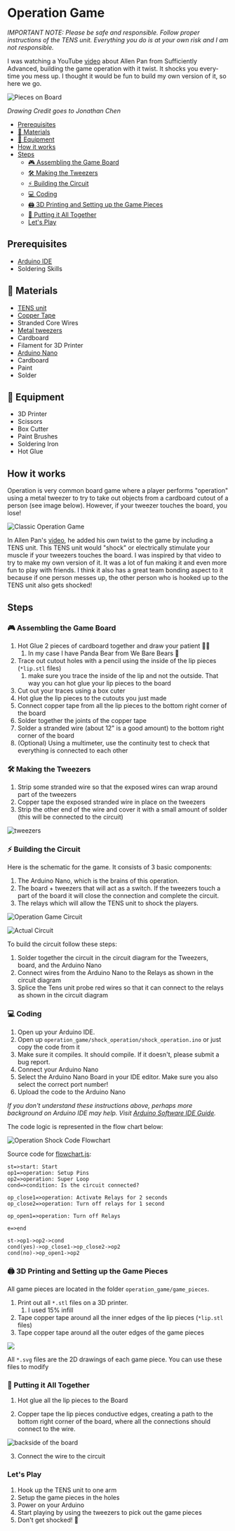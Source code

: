 # Operation Game
*IMPORTANT NOTE: Please be safe and responsible. Follow proper instructions of the TENS unit. Everything you do is at your own risk and I am not responsible.*

I was watching a YouTube [video](https://www.youtube.com/watch?v=Kml6bc-URu4) about Allen Pan from Sufficiently Advanced, building the game operation with it twist. It shocks you every-time you mess up. I thought it would be fun to build my own version of it, so here we go.

![Pieces on Board](assets/20210813_220608.jpg)

*Drawing Credit goes to Jonathan Chen*

* [Prerequisites](#prerequisites)
* [🧻 Materials](#-materials)
* [🔬 Equipment](#-equipment)
* [How it works](#how-it-works)
* [Steps](#steps)
    + [🎮 Assembling the Game Board](#-assembling-the-game-board)
    + [🛠 Making the Tweezers](#-making-the-tweezers)
    + [⚡ Building the Circuit](#-building-the-circuit)
    + [💻 Coding](#-coding)
    + [🖨 3D Printing and Setting up the Game Pieces](#---3d-printing-and-setting-up-the-game-pieces)
    + [🔨 Putting it All Together](#---putting-it-all-together)
    + [Let's Play](#let-s-play)

## Prerequisites
- [Arduino IDE](https://www.arduino.cc/)
- Soldering Skills

## 🧻 Materials
- [TENS unit](https://www.amazon.com/gp/product/B00NCRE4GO/ref=ppx_yo_dt_b_search_asin_title?ie=UTF8&psc=1)
- [Copper Tape](https://www.amazon.com/gp/product/B0741ZRP4W/ref=ppx_yo_dt_b_search_asin_title?ie=UTF8&psc=1)
- Stranded Core Wires
- [Metal tweezers](https://www.amazon.com/gp/product/B081GX7NPT/ref=ox_sc_saved_title_2?smid=A2OK7U9CYR0DGE&psc=1)
- Cardboard
- Filament for 3D Printer
- [Arduino Nano](https://www.amazon.com/ELEGOO-Arduino-ATmega328P-Without-Compatible/dp/B0713XK923?ref_=ast_sto_dp&th=1&psc=1)
- Cardboard
- Paint
- Solder

## 🔬 Equipment
- 3D Printer
- Scissors
- Box Cutter
- Paint Brushes
- Soldering Iron
- Hot Glue

## How it works

Operation is very common board game where a player performs "operation" using a metal tweezer to try to take out objects from a cardboard cutout of a person (see image below). However, if your tweezer touches the board, you lose!

![Classic Operation Game](assets/classic_operation_game.jpeg)

In Allen Pan's [video](https://www.youtube.com/watch?v=Kml6bc-URu4), he added his own twist to the game by including a TENS unit. This TENS unit would "shock" or electrically stimulate your muscle if your tweezers touches the board. I was inspired by that video to try to make my own version of it. It was a lot of fun making it and even more fun to play with friends. I think it also has a great team bonding aspect to it because if one person messes up, the other person who is hooked up to the TENS unit also gets shocked!

## Steps

### 🎮 Assembling the Game Board

1. Hot Glue 2 pieces of cardboard together and draw your patient 👨‍⚕️
    1. In my case I have Panda Bear from We Bare Bears 🐼
2. Trace out cutout holes with a pencil using the inside of the lip pieces (`*lip.stl` files)
    1. make sure you trace the inside of the lip and not the outside. That way you can hot glue your lip pieces to the board
3. Cut out your traces using a box cuter
4. Hot glue the lip pieces to the cutouts you just made
5. Connect copper tape from all the lip pieces to the bottom right corner of the board
6. Solder together the joints of the copper tape
7. Solder a stranded wire (about 12" is a good amount) to the bottom right corner of the board
8. (Optional) Using a multimeter, use the continuity test to check that everything is connected to each other

### 🛠 Making the Tweezers
1. Strip some stranded wire so that the exposed wires can wrap around part of the tweezers
2. Copper tape the exposed stranded wire in place on the tweezers
3. Strip the other end of the wire and cover it with a small amount of solder (this will be connected to the circuit)

![tweezers](assets/20210813_221004.jpg)

### ⚡ Building the Circuit

Here is the schematic for the game. It consists of 3 basic components:
1. The Arduino Nano, which is the brains of this operation.
2. The board + tweezers that will act as a switch. If the tweezers touch a part of the board it will close the connection and complete the circuit.
3. The relays which will allow the TENS unit to shock the players.

![Operation Game Circuit](assets/operation_shock_circuit.png)

![Actual Circuit](assets/20210813_224606.jpg)

To build the circuit follow these steps:
1. Solder together the circuit in the circuit diagram for the Tweezers, board, and the Arduino Nano
2. Connect wires from the Arduino Nano to the Relays as shown in the circuit diagram
3. Splice the Tens unit probe red wires so that it can connect to the relays as shown in the circuit diagram

### 💻 Coding
1. Open up your Arduino IDE.
2. Open up `operation_game/shock_operation/shock_operation.ino` or just copy the code from it
3. Make sure it compiles. It should compile. If it doesn't, please submit a bug report.
4. Connect your Arduino Nano
5. Select the Arduino Nano Board in your IDE editor. Make sure you also select the correct port number!
6. Upload the code to the Arduino Nano

*If you don't understand these instructions above, perhaps more background on Arduino IDE may help. Visit [Arduino Software IDE Guide](https://www.arduino.cc/en/Guide/Environment#writing-sketches).*

The code logic is represented in the flow chart below:

![Operation Shock Code Flowchart](assets/operation_shock_code_explanation.png)

Source code for [flowchart.js](https://flowchart.js.org/):
```flow
st=>start: Start
op1=>operation: Setup Pins
op2=>operation: Super Loop
cond=>condition: Is the circuit connected?

op_close1=>operation: Activate Relays for 2 seconds
op_close2=>operation: Turn off relays for 1 second

op_open1=>operation: Turn off Relays

e=>end

st->op1->op2->cond
cond(yes)->op_close1->op_close2->op2
cond(no)->op_open1->op2
```

### 🖨 3D Printing and Setting up the Game Pieces

All game pieces are located in the folder `operation_game/game_pieces`.

1. Print out all `*.stl` files on a 3D printer.
    1. I used 15% infill
2. Tape copper tape around all the inner edges of the lip pieces (`*lip.stl` files)
3. Tape copper tape around all the outer edges of the game pieces

![](assets/20210813_220938.jpg)

All `*.svg` files are the 2D drawings of each game piece. You can use these files to modify

### 🔨 Putting it All Together

1. Hot glue all the lip pieces to the Board

2. Copper tape the lip pieces conductive edges, creating a path to the bottom right corner of the board, where all the connections should connect to the wire.

![backside of the board](assets/20210814_114225.jpg)

3. Connect the wire to the circuit


### Let's Play
1. Hook up the TENS unit to one arm
2. Setup the game pieces in the holes
3. Power on your Arduino
4. Start playing by using the tweezers to pick out the game pieces
5. Don't get shocked! 🙂
